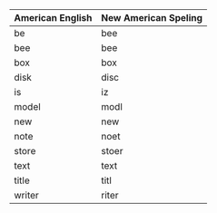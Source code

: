| American English  | New American Speling |
| --- | --- |
| be | bee |
| bee | bee |
| box | box |
| disk | disc |
| is | iz |
| model | modl |
| new | new |
| note | noet |
| store | stoer |
| text | text |
| title | titl |
| writer  | riter |
